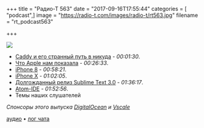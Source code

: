 +++
title = "Радио-Т 563"
date = "2017-09-16T17:55:44"
categories = [ "podcast",]
image = "https://radio-t.com/images/radio-t/rt563.jpg"
filename = "rt_podcast563"

+++

![](https://radio-t.com/images/radio-t/rt563.jpg)

- [Caddy и его странный путь в никуда](https://caddyserver.com/blog/accouncing-caddy-commercial-licenses.html) - *00:01:30*.
- [Что Apple нам показала](https://techcrunch.com/gallery/everything-apple-announced-at-its-iphone-x-keynote/) - *00:26:33*.
- [iPhone 8](http://mashable.com/2017/09/12/apple-finally-unveils-the-iphone-8-in-all-its-glory/) - *00:58:21*.
- [iPhone X](https://www.engadget.com/2017/09/12/apple-iphone-x-hands-on/) - *01:02:05*.
- [Долгожданный релиз Sublime Text 3.0](https://habrahabr.ru/post/337882/) - *01:36:17*.
- [Atom-IDE](http://blog.atom.io/2017/09/12/announcing-atom-ide.html) - *01:52:56*.
- Темы наших слушателей

*Спонсоры этого выпуска [DigitalOcean](https://www.digitalocean.com) и [Vscale](http://bit.ly/radio-t_vscale)*

[аудио](https://cdn.radio-t.com/rt_podcast563.mp3) • [лог чата](http://chat.radio-t.com/logs/radio-t-563.html)
<audio src="https://cdn.radio-t.com/rt_podcast563.mp3" preload="none"></audio>